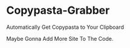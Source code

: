 # Copypasta-Grabber
Automatically Get Copypasta to Your Clipboard

Maybe Gonna Add More Site To The Code.
